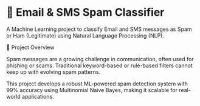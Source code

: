 # 📧 Email & SMS Spam Classifier
A Machine Learning project to classify Email and SMS messages as Spam or Ham (Legitimate) using Natural Language Processing (NLP).

🚀 Project Overview

Spam messages are a growing challenge in communication, often used for phishing or scams.
Traditional keyword-based or rule-based filters cannot keep up with evolving spam patterns.

This project develops a robust ML-powered spam detection system with 99% accuracy using Multinomial Naive Bayes, making it scalable for real-world applications.
